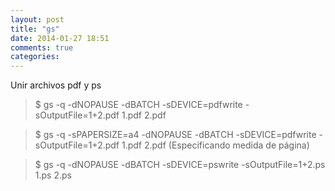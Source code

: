 ```yaml
---
layout: post
title: "gs"
date: 2014-01-27 18:51
comments: true
categories: 
---
```

Unir archivos pdf y ps

>$ gs -q -dNOPAUSE -dBATCH -sDEVICE=pdfwrite -sOutputFile=1+2.pdf 1.pdf 2.pdf

>$ gs -q -sPAPERSIZE=a4 -dNOPAUSE -dBATCH -sDEVICE=pdfwrite -sOutputFile=1+2.pdf 1.pdf 2.pdf  (Especificando medida de página)

>$ gs -q -dNOPAUSE -dBATCH -sDEVICE=pswrite -sOutputFile=1+2.ps 1.ps 2.ps

